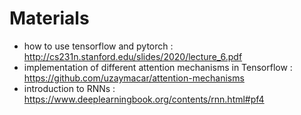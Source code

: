 # Materials

- how to use tensorflow and pytorch : http://cs231n.stanford.edu/slides/2020/lecture_6.pdf
- implementation of different attention mechanisms in Tensorflow : https://github.com/uzaymacar/attention-mechanisms 
- introduction to RNNs : https://www.deeplearningbook.org/contents/rnn.html#pf4
